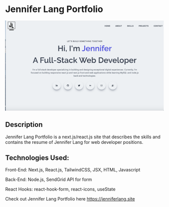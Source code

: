 # Jennifer Lang Portfolio

![Image of Jennifer Lang Portfolio](https://github.com/JenniferLang1921/portfolio-next-react/blob/master/public/assets/projects/Jennifer_Lang_portfolio.png)

## Description

Jennifer Lang Portfolio is a next.js/react.js site that describes the skills and contains the resume of Jennifer Lang for web developer positions.

## Technologies Used:

Front-End: Next.js, React.js, TailwindCSS, JSX, HTML, Javascript

Back-End: Node.js, SendGrid API for form  

React Hooks: react-hook-form, react-icons, useState

Check out Jennifer Lang Portfolio here https://jenniferlang.site

